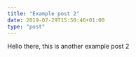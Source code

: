 ```yaml
---
title: "Example post 2"
date: 2019-07-29T15:50:46+01:00
type: "post"
---
```

Hello there, this is another example post 2
